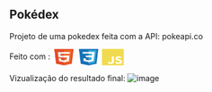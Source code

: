 ## Pokédex

Projeto de uma pokedex feita com a API: pokeapi.co

Feito com : <img align="center" alt="Rafa-HTML" height="30" width="40" src="https://raw.githubusercontent.com/devicons/devicon/master/icons/html5/html5-original.svg">
  <img align="center" alt="Rafa-CSS" height="30" width="40" src="https://raw.githubusercontent.com/devicons/devicon/master/icons/css3/css3-original.svg">
  <img align="center" alt="Rafa-Js" height="30" width="40" src="https://raw.githubusercontent.com/devicons/devicon/master/icons/javascript/javascript-plain.svg">

Vizualização do resultado final:
![image](https://github.com/user-attachments/assets/035af177-b30a-477d-8182-e58e017cc46d)
